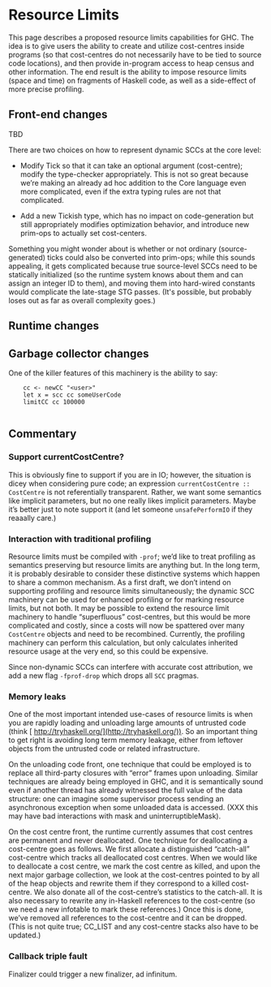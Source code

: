 # Resource Limits



This page describes a proposed resource limits capabilities for GHC. The idea is to give users the ability to create and utilize cost-centres inside programs (so that cost-centres do not necessarily have to be tied to source code locations), and then provide in-program access to heap census and other information. The end result is the ability to impose resource limits (space and time) on fragments of Haskell code, as well as a side-effect of more precise profiling.


## Front-end changes



TBD



There are two choices on how to represent dynamic SCCs at the core level:


- Modify Tick so that it can take an optional argument (cost-centre); modify the type-checker appropriately. This is not so great because we’re making an already ad hoc addition to the Core language even more complicated, even if the extra typing rules are not that complicated.

- Add a new Tickish type, which has no impact on code-generation but still appropriately modifies optimization behavior, and introduce new prim-ops to actually set cost-centers.


Something you might wonder about is whether or not ordinary (source-generated) ticks could also be converted into prim-ops; while this sounds appealing, it gets complicated because true source-level SCCs need to be statically initialized (so the runtime system knows about them and can assign an integer ID to them), and moving them into hard-wired constants would complicate the late-stage STG passes. (It's possible, but probably loses out as far as overall complexity goes.)


## Runtime changes


## Garbage collector changes



One of the killer features of this machinery is the ability to say:


```wiki
    cc <- newCC "<user>"
    let x = scc cc someUserCode
    limitCC cc 100000
    
```

## Commentary


### Support currentCostCentre?



This is obviously fine to support if you are in IO; however, the situation is dicey when considering pure code; an expression `currentCostCentre :: CostCentre` is not referentially transparent. Rather, we want some semantics like implicit parameters, but no one really likes implicit parameters. Maybe it’s better just to note support it (and let someone `unsafePerformIO` if they reaaally  care.)


### Interaction with traditional profiling



Resource limits must be compiled with `-prof`; we’d like to treat profiling as semantics preserving but resource limits are anything but.  In the long term, it is probably desirable to consider these distinctive systems which happen to share a common mechanism. As a first draft, we don’t intend on supporting profiling and resource limits simultaneously; the dynamic SCC machinery can be used for enhanced profiling or for marking resource limits, but not both. It may be possible to extend the resource limit machinery to handle “superfluous” cost-centres, but this would be more complicated and costly, since a costs will now be spattered over many `CostCentre` objects and need to be recombined. Currently, the profiling machinery can perform this calculation, but only calculates inherited resource usage at the very end, so this could be expensive.



Since non-dynamic SCCs can interfere with accurate cost attribution, we add a new flag `-fprof-drop` which drops all `SCC` pragmas.


### Memory leaks



One of the most important intended use-cases of resource limits is when you are rapidly loading and unloading large amounts of untrusted code (think [
http://tryhaskell.org/](http://tryhaskell.org/)). So an important thing to get right is avoiding long term memory leakage, either from leftover objects from the untrusted code or related infrastructure.



On the unloading code front, one technique that could be employed is to replace all third-party closures with “error” frames upon unloading. Similar techniques are already being employed in GHC, and it is semantically sound even if another thread has already witnessed the full value of the data structure: one can imagine some supervisor process sending an asynchronous exception when some unloaded data is accessed. (XXX this may have bad interactions with mask and uninterruptibleMask).



On the cost centre front, the runtime currently assumes that cost centres are permanent and never deallocated. One technique for deallocating a cost-centre goes as follows. We first allocate a distinguished “catch-all” cost-centre which tracks all deallocated cost centres. When we would like to deallocate a cost centre, we mark the cost centre as killed, and upon the next major garbage collection, we look at the cost-centres pointed to by all of the heap objects and rewrite them if they correspond to a killed cost-centre.  We also donate all of the cost-centre’s statistics to the catch-all.  It is also necessary to rewrite any in-Haskell references to the cost-centre (so we need a new infotable to mark these references.)  Once this is done, we’ve removed all references to the cost-centre and it can be dropped.  (This is not quite true; CC\_LIST and any cost-centre stacks also have to be updated.)


### Callback triple fault



Finalizer could trigger a new finalizer, ad infinitum.


